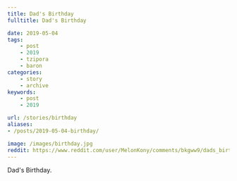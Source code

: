 ```yaml
---
title: Dad's Birthday
fulltitle: Dad's Birthday

date: 2019-05-04
tags:
    - post
    - 2019
    - tzipora
    - baron
categories:
    - story
    - archive
keywords:
    - post
    - 2019

url: /stories/birthday
aliases:
- /posts/2019-05-04-birthday/

image: /images/birthday.jpg
reddit: https://www.reddit.com/user/MelonKony/comments/bkgww9/dads_birthday/
---
```


Dad's Birthday.
